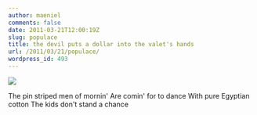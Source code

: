 ```yaml
---
author: maeniel
comments: false
date: 2011-03-21T12:00:19Z
slug: populace
title: the devil puts a dollar into the valet's hands
url: /2011/03/21/populace/
wordpress_id: 493
---
```


[](http://www.abc.net.au/news/photos/2011/03/10/3159841.htm)[![](https://maeniel.files.wordpress.com/2011/03/ztjpk.jpg)](https://maeniel.files.wordpress.com/2011/03/ztjpk.jpg)

The pin striped men of mornin'
Are comin' for to dance
With pure Egyptian cotton
The kids don't stand a chance

